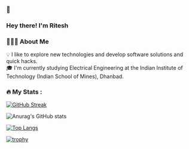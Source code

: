 ### 👋 
###  Hey there! I'm Ritesh

<!--
**Ritesh1625/Ritesh1625** is a ✨ _special_ ✨ repository because its `README.md` (this file) appears on your GitHub profile.

Here are some ideas to get you started:

- 🔭 I’m currently working on ...
- 🌱 I’m currently learning ...
- 👯 I’m looking to collaborate on ...
- 🤔 I’m looking for help with ...
- 💬 Ask me about ...
- 📫 How to reach me: ...
- 😄 Pronouns: ...
- ⚡ Fun fact: ...
-->

### 👨🏻‍💻  About Me
💡  I like to explore new technologies and develop software solutions and quick hacks.                                                                              
🎓  I'm currently studying Electrical Engineering at the Indian Institute of Technology (Indian School of Mines), Dhanbad.

### :fire: My Stats :

[![GitHub Streak](https://github-readme-streak-stats.herokuapp.com?user=Ritesh1625&theme=algolia)](https://git.io/streak-stats)

![Anurag's GitHub stats](https://github-readme-stats.vercel.app/api?username=Ritesh1625&theme=algolia)

[![Top Langs](https://github-readme-stats.vercel.app/api/top-langs/?username=Ritesh1625&layout=compact&theme=algolia)](https://github.com/anuraghazra/github-readme-stats)

[![trophy](https://github-profile-trophy.vercel.app/?username=ryo-ma)](https://github.com/ryo-ma/github-profile-trophy)
